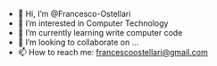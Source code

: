 - 👋 Hi, I’m @Francesco-Ostellari
- 👀 I’m interested in Computer Technology
- 🌱 I’m currently learning write computer code
- 💞️ I’m looking to collaborate on ...
- 📫 How to reach me: francescoostellari@gmail.com 

<!---
Francesco-Ostellari/Francesco-Ostellari is a ✨ special ✨ repository because its `README.md` (this file) appears on your GitHub profile.
You can click the Preview link to take a look at your changes.
--->
